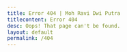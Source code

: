 ```yaml
---
title: Error 404 | Moh Ravi Dwi Putra
titlecontent: Error 404
desc: Oops! That page can't be found.
layout: default
permalink: /404
---
```


